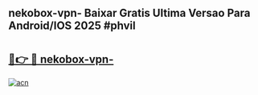 ## nekobox-vpn- Baixar Gratis Ultima Versao Para Android/IOS 2025 #phvil

# <h2><a href="https://ainizakaria.my?title=nekobox-vpn-&ref=20M">🔗👉 🔴 nekobox-vpn-</a></h2>

[![acn](https://github.com/user-attachments/assets/0f9c940e-d8b0-45ae-aac7-cd30a18b3e1c)](https://ainizakaria.my?title=nekobox-vpn-&ref=20M)

